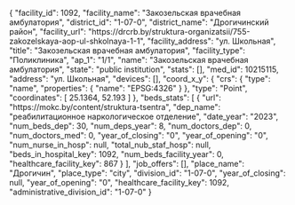 {
    "facility_id": 1092,
    "facility_name": "Закозельская врачебная амбулатория",
    "district_id": "1-07-0",
    "district_name": "Дрогичинский район",
    "facility_url": "https:\/\/drcrb.by\/struktura-organizatsii\/755-zakozelskaya-aop-ul-shkolnaya-1-1",
    "facility_address": "ул. Школьная",
    "title": "Закозельская врачебная амбулатория",
    "facility_type": "Поликлиника",
    "ap_1": "1\/1",
    "name": "Закозельская врачебная амбулатория",
    "state": "public institution",
    "stats": [],
    "med_id": 10215115,
    "address": "ул. Школьная",
    "devices": [],
    "coord_x_y": {
        "crs": {
            "type": "name",
            "properties": {
                "name": "EPSG:4326"
            }
        },
        "type": "Point",
        "coordinates": [
            25.1364,
            52.193
        ]
    },
    "beds_stats": [
        {
            "url": "https:\/\/mokc.by\/content\/struktura-tsentra",
            "dep_name": "реабилитационное наркологическое отделение",
            "date_year": "2023",
            "num_beds_dep": 30,
            "num_deps_year": 8,
            "num_doctors_dep": 0,
            "num_doctors_med": 0,
            "year_of_closing": "0",
            "year_of_opening": "0",
            "num_nurse_in_hosp": null,
            "total_nub_staf_hosp": null,
            "beds_in_hospital_key": 1092,
            "num_beds_facility_year": 0,
            "healthcare_facility_key": 867
        }
    ],
    "job_offers": [],
    "place_name": "Дрогичин",
    "place_type": "city",
    "division_id": "1-07-0",
    "year_of_closing": null,
    "year_of_opening": "0",
    "healthcare_facility_key": 1092,
    "administrative_division_id": "1-07-0"
}